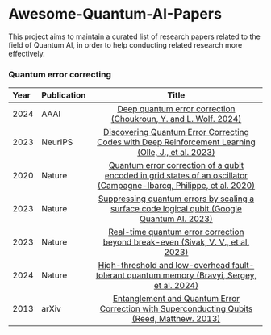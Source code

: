 # Awesome-Quantum-AI-Papers
This project aims to maintain a curated list of research papers related to the field of Quantum AI, in order to help conducting related research more effectively.

### Quantum error correcting

|Year |  Publication  |  Title   |
|:--------|:--------|:--------:|
| 2024 | AAAI | [Deep quantum error correction (Choukroun, Y. and L. Wolf. 2024)](https://ojs.aaai.org/index.php/AAAI/article/view/27756)  |
| 2023 | NeurIPS | [Discovering Quantum Error Correcting Codes with Deep Reinforcement Learning (Olle, J., et al. 2023)](https://ml4physicalsciences.github.io/2023/files/NeurIPS_ML4PS_2023_83.pdf)  |
| 2020 | Nature | [Quantum error correction of a qubit encoded in grid states of an oscillator (Campagne-Ibarcq, Philippe, et al. 2020)](https://www.nature.com/articles/s41586-020-2603-3)  |
| 2023 | Nature | [Suppressing quantum errors by scaling a surface code logical qubit (Google Quantum AI. 2023)](https://www.nature.com/articles/s41586-022-05434-1)  |
| 2023 | Nature | [Real-time quantum error correction beyond break-even (Sivak, V. V., et al. 2023)](https://www.nature.com/articles/s41586-023-05782-6)  |
| 2024 | Nature | [High-threshold and low-overhead fault-tolerant quantum memory (Bravyi, Sergey, et al. 2024)](https://www.nature.com/articles/s41586-024-07107-7)  |
| 2013 | arXiv | [Entanglement and Quantum Error Correction with Superconducting Qubits (Reed, Matthew. 2013)](https://arxiv.org/abs/1311.6759)  |
